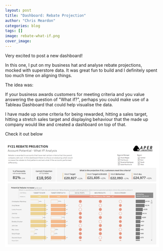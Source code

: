 ```yaml
---
layout: post
title: "Dashboard: Rebate Projection"
author: "Chris Meardon"
categories: blog
tags: []
image: rebate-what-if.png
cover_image: 
---
```

Very excited to post a new dashboard! 

In this one, I put on my business hat and analyse rebate projections, mocked with superstore data. It was great fun to build and I definitely spent too much time on aligning things.

The idea was:

If your business awards customers for meeting criteria and you value answering the question of "What if?", perhaps you could make use of a Tableau Dashboard that could help visualise the data.

I have made up some criteria for being rewarded, hitting a sales target, hitting a stretch sales target and displaying behaviour that the made up company would like and created a dashboard on top of that.

Check it out below

[![The dashboard](/assets/img/rebate-what-if.png "Click to go to Tableau Public")](https://public.tableau.com/app/profile/chris.meardon/viz/RebateProjection-WhatIfAnalysis/RebateProjectionWhatif)